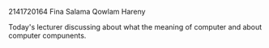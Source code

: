 2141720164
Fina Salama Qowlam Hareny

Today's lecturer discussing about what the meaning of computer and about computer compunents.
